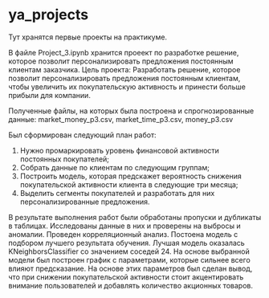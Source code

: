 # ya_projects
Тут хранятся первые проекты на практикуме.

В файле Project_3.ipynb хранится проеект по разработке решение, которое позволит персонализировать предложения постоянным клиентам заказчика.
Цель проекта:
Разработать решение, которое позволит персонализировать предложения постоянным клиентам, чтобы увеличить их покупательскую активность и принести больше прибыли для компании.

Полученные файлы, на которых была построена и спрогнозированные данные:
market_money_p3.csv,
market_time_p3.csv,
money_p3.csv

Был сформирован следующий план работ:
1. Нужно промаркировать уровень финансовой активности постоянных покупателей;
2. Cобрать данные по клиентам по следующим группам;
3. Построить модель, которая предскажет вероятность снижения покупательской активности клиента в следующие три месяца;
4. Выделить сегменты покупателей и разработать для них персонализированные предложения.

В результате выполнения работ были обработаны пропуски и дубликаты в таблицах. Исследованы данные в них и проверены на выбросы и аномалии. Проведен корреляционный анализ. Постоена модель с подбором лучшего результата обучения. Лучшая модель оказалась KNeighborsClassifier со значением соседей 24. На основе выбранной модели был построен график с параметрами, которые сильнее всего влияют предсказание. На основе этих параметров был сделан вывод, что при снижении покупательской активности стоит акцентировать внимание пользователей и добавлять количество акционных товаров.
